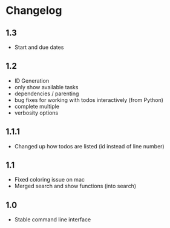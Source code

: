 Changelog
=========

1.3
---

 - Start and due dates

1.2
---

 - ID Generation
 - only show available tasks
 - dependencies / parenting
 - bug fixes for working with todos interactively (from Python)
 - complete multiple
 - verbosity options

1.1.1
-----

 - Changed up how todos are listed (id instead of line number)

1.1
---

 - Fixed coloring issue on mac
 - Merged search and show functions (into search)

1.0
---

 - Stable command line interface
